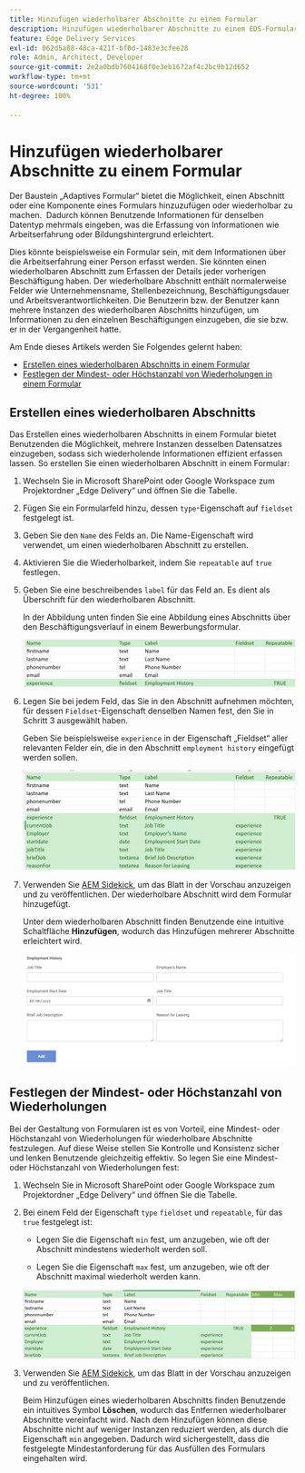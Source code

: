 ```yaml
---
title: Hinzufügen wiederholbarer Abschnitte zu einem Formular
description: Hinzufügen wiederholbarer Abschnitte zu einem EDS-Formular
feature: Edge Delivery Services
exl-id: 062d5a88-48ca-421f-bf0d-1483e3cfee28
role: Admin, Architect, Developer
source-git-commit: 2e2a0bdb7604168f0e3eb1672af4c2bc9b12d652
workflow-type: tm+mt
source-wordcount: '531'
ht-degree: 100%

---
```


# Hinzufügen wiederholbarer Abschnitte zu einem Formular

Der Baustein „Adaptives Formular“ bietet die Möglichkeit, einen Abschnitt oder eine Komponente eines Formulars hinzuzufügen oder wiederholbar zu machen.  Dadurch können Benutzende Informationen für denselben Datentyp mehrmals eingeben, was die Erfassung von Informationen wie Arbeitserfahrung oder Bildungshintergrund erleichtert.

Dies könnte beispielsweise ein Formular sein, mit dem Informationen über die Arbeitserfahrung einer Person erfasst werden. Sie könnten einen wiederholbaren Abschnitt zum Erfassen der Details jeder vorherigen Beschäftigung haben. Der wiederholbare Abschnitt enthält normalerweise Felder wie Unternehmensname, Stellenbezeichnung, Beschäftigungsdauer und Arbeitsverantwortlichkeiten. Die Benutzerin bzw. der Benutzer kann mehrere Instanzen des wiederholbaren Abschnitts hinzufügen, um Informationen zu den einzelnen Beschäftigungen einzugeben, die sie bzw. er in der Vergangenheit hatte.

Am Ende dieses Artikels werden Sie Folgendes gelernt haben:

- [Erstellen eines wiederholbaren Abschnitts in einem Formular](#add-repeatable-sections-to-a-form)
- [Festlegen der Mindest- oder Höchstanzahl von Wiederholungen in einem Formular](#set-minimum-or-maximum-number-of-repetitions-for-a-repeatable-section)

## Erstellen eines wiederholbaren Abschnitts

Das Erstellen eines wiederholbaren Abschnitts in einem Formular bietet Benutzenden die Möglichkeit, mehrere Instanzen desselben Datensatzes einzugeben, sodass sich wiederholende Informationen effizient erfassen lassen. So erstellen Sie einen wiederholbaren Abschnitt in einem Formular:

1. Wechseln Sie in Microsoft SharePoint oder Google Workspace zum Projektordner „Edge Delivery“ und öffnen Sie die Tabelle.

1. Fügen Sie ein Formularfeld hinzu, dessen `type`-Eigenschaft auf `fieldset` festgelegt ist.
1. Geben Sie den `Name` des Felds an. Die Name-Eigenschaft wird verwendet, um einen wiederholbaren Abschnitt zu erstellen.
1. Aktivieren Sie die Wiederholbarkeit, indem Sie `repeatable` auf `true` festlegen.
1. Geben Sie eine beschreibendes `label` für das Feld an. Es dient als Überschrift für den wiederholbaren Abschnitt.

   In der Abbildung unten finden Sie eine Abbildung eines Abschnitts über den Beschäftigungsverlauf in einem Bewerbungsformular.

   ![](/help/edge/assets/repeatable-section-example-job-application-form.png)

1. Legen Sie bei jedem Feld, das Sie in den Abschnitt aufnehmen möchten, für dessen `Fieldset`-Eigenschaft denselben Namen fest, den Sie in Schritt 3 ausgewählt haben.

   Geben Sie beispielsweise `experience` in der Eigenschaft „Fieldset“ aller relevanten Felder ein, die in den Abschnitt `employment history` eingefügt werden sollen.

   ![Beispiel für das Feld eines wiederholbaren Abschnitts und dessen Eigenschaften](/help/edge/assets/repeatable-section--mention-fieldset-name-example-job-application-form.png)

1. Verwenden Sie [AEM Sidekick](https://www.aem.live/developer/tutorial#preview-and-publish-your-content), um das Blatt in der Vorschau anzuzeigen und zu veröffentlichen. Der wiederholbare Abschnitt wird dem Formular hinzugefügt.

   Unter dem wiederholbaren Abschnitt finden Benutzende eine intuitive Schaltfläche **Hinzufügen**, wodurch das Hinzufügen mehrerer Abschnitte erleichtert wird.

   ![wiederholbarer Abschnitt, Schaltfläche „Hinzufügen“, um mehrere Abschnitte hinzuzufügen ](/help/edge/assets/repeatable-section-example.png)


## Festlegen der Mindest- oder Höchstanzahl von Wiederholungen

Bei der Gestaltung von Formularen ist es von Vorteil, eine Mindest- oder Höchstanzahl von Wiederholungen für wiederholbare Abschnitte festzulegen. Auf diese Weise stellen Sie Kontrolle und Konsistenz sicher und lenken Benutzende gleichzeitig effektiv. So legen Sie eine Mindest- oder Höchstanzahl von Wiederholungen fest:

1. Wechseln Sie in Microsoft SharePoint oder Google Workspace zum Projektordner „Edge Delivery“ und öffnen Sie die Tabelle.

1. Bei einem Feld der Eigenschaft `type` `fieldset` und `repeatable`, für das `true` festgelegt ist:

   - Legen Sie die Eigenschaft `min` fest, um anzugeben, wie oft der Abschnitt mindestens wiederholt werden soll.

   - Legen Sie die Eigenschaft `max` fest, um anzugeben, wie oft der Abschnitt maximal wiederholt werden kann.

   ![Festlegen der Eigenschaft „Mindest“ und „Höchst“, um anzugeben, wie oft der Abschnitt wiederholt werden kann](/help/edge/assets/repeatable-section-set-min-max.png)

1. Verwenden Sie [AEM Sidekick](https://www.aem.live/developer/tutorial#preview-and-publish-your-content), um das Blatt in der Vorschau anzuzeigen und zu veröffentlichen.

   Beim Hinzufügen eines wiederholbaren Abschnitts finden Benutzende ein intuitives Symbol **Löschen**, wodurch das Entfernen wiederholbarer Abschnitte vereinfacht wird. Nach dem Hinzufügen können diese Abschnitte nicht auf weniger Instanzen reduziert werden, als durch die Eigenschaft `min` angegeben. Dadurch wird sichergestellt, dass die festgelegte Mindestanforderung für das Ausfüllen des Formulars eingehalten wird.


